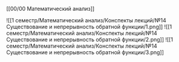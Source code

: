 [[00/00 Математический анализ]]

![[1 семестр/Математический анализ/Конспекты лекций/№14 Существование и непрерывность обратной функции/1.png]]
![[1 семестр/Математический анализ/Конспекты лекций/№14 Существование и непрерывность обратной функции/2.png]]
![[1 семестр/Математический анализ/Конспекты лекций/№14 Существование и непрерывность обратной функции/3.png]]